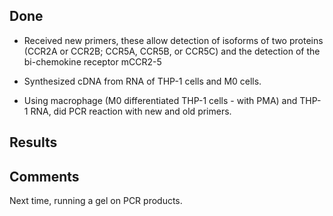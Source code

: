 ## Done

* Received new primers, these allow detection of isoforms of two proteins (CCR2A or CCR2B; CCR5A, CCR5B, or CCR5C) and the detection of the bi-chemokine receptor mCCR2-5

* Synthesized cDNA from RNA of THP-1 cells and M0 cells.

* Using macrophage (M0 differentiated THP-1 cells - with PMA) and THP-1 RNA, did PCR reaction with new and old primers.

## Results

## Comments

Next time, running a gel on PCR products.
